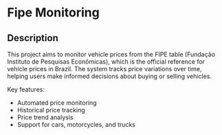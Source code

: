 # Fipe Monitoring

## Description
This project aims to monitor vehicle prices from the FIPE table (Fundação Instituto de Pesquisas Econômicas), which is the official reference for vehicle prices in Brazil. The system tracks price variations over time, helping users make informed decisions about buying or selling vehicles.

Key features:
- Automated price monitoring
- Historical price tracking
- Price trend analysis
- Support for cars, motorcycles, and trucks